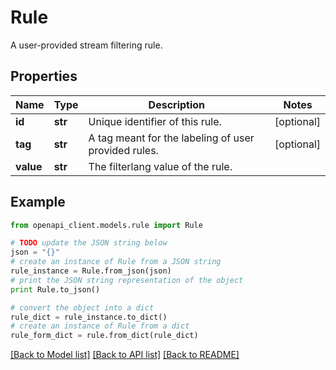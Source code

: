 # Rule

A user-provided stream filtering rule.

## Properties
Name | Type | Description | Notes
------------ | ------------- | ------------- | -------------
**id** | **str** | Unique identifier of this rule. | [optional] 
**tag** | **str** | A tag meant for the labeling of user provided rules. | [optional] 
**value** | **str** | The filterlang value of the rule. | 

## Example

```python
from openapi_client.models.rule import Rule

# TODO update the JSON string below
json = "{}"
# create an instance of Rule from a JSON string
rule_instance = Rule.from_json(json)
# print the JSON string representation of the object
print Rule.to_json()

# convert the object into a dict
rule_dict = rule_instance.to_dict()
# create an instance of Rule from a dict
rule_form_dict = rule.from_dict(rule_dict)
```
[[Back to Model list]](../README.md#documentation-for-models) [[Back to API list]](../README.md#documentation-for-api-endpoints) [[Back to README]](../README.md)


